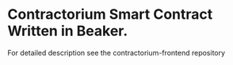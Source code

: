 # Contractorium Smart Contract Written in Beaker.
For detailed description see the contractorium-frontend repository
